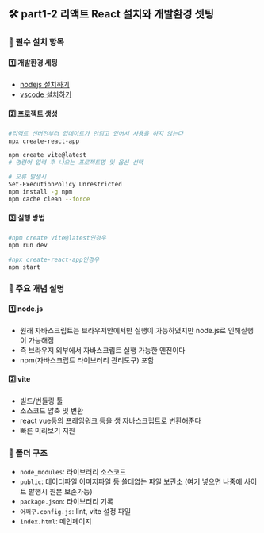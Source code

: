 ## 🛠️ part1-2 리액트 React 설치와 개발환경 셋팅

### 🔹 필수 설치 항목

#### 1️⃣ 개발환경 세팅

- [nodejs 설치하기](https://nodejs.org/ko)
- [vscode 설치하기](https://code.visualstudio.com/)

#### 2️⃣ 프로젝트 생성

```bash
#리액트 신버전부터 업데이트가 안되고 있어서 사용을 하지 않는다
npx create-react-app

npm create vite@latest
# 명령어 입력 후 나오는 프로젝트명 및 옵션 선택

# 오류 발생시
Set-ExecutionPolicy Unrestricted
npm install -g npm
npm cache clean --force
```

#### 3️⃣ 실행 방법

```bash
#npm create vite@latest인경우
npm run dev

#npx create-react-app인경우
npm start
```

### 🔹 주요 개념 설명

#### 1️⃣ node.js

- 원래 자바스크립트는 브라우저안에서만 실행이 가능하였지만 node.js로 인해실행이 가능해짐
- 즉 브라우저 외부에서 자바스크립트 실행 가능한 엔진이다
- npm(자바스크립트 라이브러리 관리도구) 포함

#### 2️⃣ vite

- 빌드/번들링 툴
- 소스코드 압축 및 변환
- react vue등의 프레임워크 등을 생 자바스크립트로 변환해준다
- 빠른 미리보기 지원

### 🔹 폴더 구조

- `node_modules`: 라이브러리 소스코드
- `public`: 데이터파일 이미지파일 등 쓸데없는 파일 보관소 (여기 넣으면 나중에 사이트 발행시 원본 보존가능)
- `package.json`: 라이브러리 기록
- `어쩌구.config.js`: lint, vite 설정 파일
- `index.html`: 메인페이지

